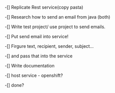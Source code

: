 -[] Replicate Rest service(copy pasta)

-[] Research how to send an email from java (both)

-[] Write test project/ use project to send emails.

-[] Put send email into service!

-[] Firgure text, recipient, sender, subject...

-[] and pass that into the service

-[] Write documentation 

-[] host service - openshift?

-[] done?

